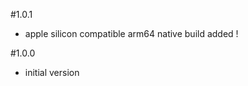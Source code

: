 #1.0.1
- apple silicon compatible arm64 native build added !              

#1.0.0
- initial version